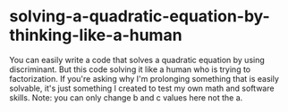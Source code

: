 # solving-a-quadratic-equation-by-thinking-like-a-human
You can easily write a code that solves a quadratic equation by using discriminant. But this code solving it like a human who is trying to factorization.  If you're asking why I'm prolonging something that is easily solvable, it's just something I created to test my own math and software skills.  Note: you can only change b and c values here not the a.
